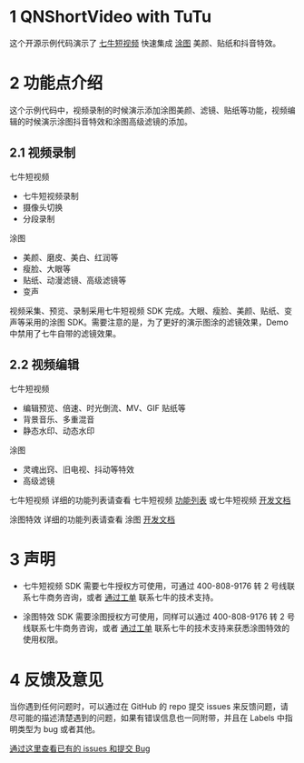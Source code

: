 # 1 QNShortVideo with TuTu
这个开源示例代码演示了 [七牛短视频](https://www.qiniu.com/products/plsv) 快速集成 [涂图](https://tutucloud.com/) 美颜、贴纸和抖音特效。

# 2 功能点介绍

这个示例代码中，视频录制的时候演示添加涂图美颜、滤镜、贴纸等功能，视频编辑的时候演示涂图抖音特效和涂图高级滤镜的添加。

##  2.1 视频录制

七牛短视频

- 七牛短视频录制
- 摄像头切换
- 分段录制

涂图

- 美颜、磨皮、美白、红润等
- 瘦脸、大眼等
- 贴纸、动漫滤镜、高级滤镜等
- 变声

视频采集、预览、录制采用七牛短视频 SDK 完成。大眼、瘦脸、美颜、贴纸、变声等采用的涂图 SDK。需要注意的是，为了更好的演示图涂的滤镜效果，Demo 中禁用了七牛自带的滤镜效果。

## 2.2 视频编辑

七牛短视频 

- 编辑预览、倍速、时光倒流、MV、GIF 贴纸等
- 背景音乐、多重混音
- 静态水印、动态水印

涂图

- 灵魂出窍、旧电视、抖动等特效
- 高级滤镜

七牛短视频 详细的功能列表请查看 七牛短视频 [功能列表](https://developer.qiniu.com/pili/sdk/3731/short-video) 或七牛短视频 [开发文档](https://developer.qiniu.com/pili/sdk/3734/android-short-video-sdk)

涂图特效 详细的功能列表请查看 涂图 [开发文档](https://tutucloud.com/docs/android-shortvideo/get-started)

# 3 声明

- 七牛短视频 SDK 需要七牛授权方可使用，可通过 400-808-9176 转 2 号线联系七牛商务咨询，或者 [通过工单](https://support.qiniu.com/?ref=developer.qiniu.com) 联系七牛的技术支持。

- 涂图特效 SDK 需要涂图授权方可使用，同样可以通过 400-808-9176 转 2 号线联系七牛商务咨询，或者 [通过工单](https://support.qiniu.com/?ref=developer.qiniu.com) 联系七牛的技术支持来获悉涂图特效的使用权限。

# 4 反馈及意见

当你遇到任何问题时，可以通过在 GitHub 的 repo 提交 issues 来反馈问题，请尽可能的描述清楚遇到的问题，如果有错误信息也一同附带，并且在 Labels 中指明类型为 bug 或者其他。

[通过这里查看已有的 issues 和提交 Bug](https://github.com/pili-engineering/QNShortVideo-TuTu/issues)

